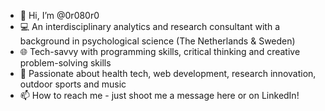 - 👋 Hi, I’m @0r080r0
- 💻 An interdisciplinary analytics and research consultant with a background in psychological science (The Netherlands & Sweden)
- 🌐 Tech-savvy with programming skills, critical thinking and creative problem-solving skills
- 💞️ Passionate about health tech, web development, research innovation, outdoor sports and music
- 📫 How to reach me - just shoot me a message here or on LinkedIn!

<!---
0r080r0/0r080r0 is a ✨ special ✨ repository because its `README.md` (this file) appears on your GitHub profile.
You can click the Preview link to take a look at your changes.
--->

